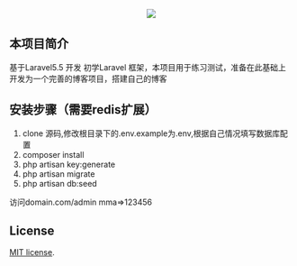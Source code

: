 <p align="center"><img src="https://laravel.com/assets/img/components/logo-laravel.svg"></p>

## 本项目简介
基于Laravel5.5 开发
初学Laravel 框架，本项目用于练习测试，准备在此基础上开发为一个完善的博客项目，搭建自己的博客

## 安装步骤（需要redis扩展）
1. clone 源码,修改根目录下的.env.example为.env,根据自己情况填写数据库配置
2. composer install
3. php artisan key:generate
4. php artisan migrate
5. php artisan db:seed



访问domain.com/admin  mma=>123456
## License
 [MIT license](http://opensource.org/licenses/MIT).
